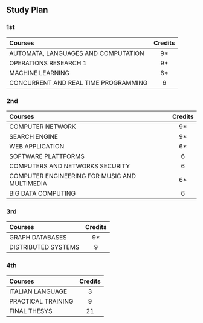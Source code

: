 ## Study Plan

### 1st 
| Courses    | Credits |
|:---------- |:-------:|
| AUTOMATA, LANGUAGES AND COMPUTATION    | 9*  |
| OPERATIONS RESEARCH 1                  | 9*  |
| MACHINE LEARNING                       | 6*  |
| CONCURRENT AND REAL TIME PROGRAMMING   | 6   |

### 2nd 
| Courses    | Credits |
|:---------- |:-------:|
| COMPUTER NETWORK                              | 9*  |
| SEARCH ENGINE                                 | 9*  | 
| WEB APPLICATION                               | 6*  |
| SOFTWARE PLATTFORMS                           | 6   |
| COMPUTERS AND NETWORKS SECURITY               | 6   |
| COMPUTER ENGINEERING FOR MUSIC AND MULTIMEDIA | 6*  |
| BIG DATA COMPUTING                            | 6   | 

### 3rd 
| Courses    | Credits |
|:---------- |:-------:|
| GRAPH DATABASES                        | 9*  |
| DISTRIBUTED SYSTEMS                    | 9   | 



### 4th 
| Courses    | Credits |
|:---------- |:-------:|
| ITALIAN LANGUAGE                       | 3   |
| PRACTICAL TRAINING                     | 9   | 
| FINAL THESYS                           | 21  |






